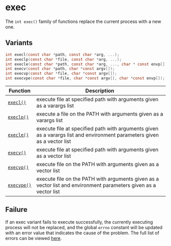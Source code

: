 # exec

The `int exec()` family of functions replace the current process with a new one.

## Variants

```c
int execl(const char *path, const char *arg, ...);
int execlp(const char *file, const char *arg, ...);
int execle(const char *path, const char *arg, ..., char * const envp[]);
int execv(const char *path, char *const argv[]);
int execvp(const char *file, char *const argv[]);
int execvpe(const char *file, char *const argv[], char *const envp[]);
```


| Function                         | Description                                                  |
| -------------------------------- | ------------------------------------------------------------ |
| [`execl()`](./exec/execl.md)     | execute file at specified path with arguments given as a varargs list |
| [`execlp()`](./exec/execp.md)    | execute a file on the PATH with arguments given as a varargs list |
| [`execle()`](./exec/execle.md)   | execute file at specified path with arguments given as a varargs list and environment parameters given as a vector list |
| [`execv()`](./exec/execv.md)     | execute file at specified path with arguments given as a vector list |
| [`execvp()`](./exec/execvp.md)   | execute file on the PATH with arguments given as a vector list |
| [`execvpe()`](./exec/execvpe.md) | execute file on the PATH with arguments given as a vector list and environment parameters given as a vector list |

## Failure

If an exec variant fails to execute successfully, the currently executing process will not be replaced, and the global `errno` constant will be updated with an error value that indicates the cause of the problem. The full list of errors can be viewed [here](./exec/errno.md).